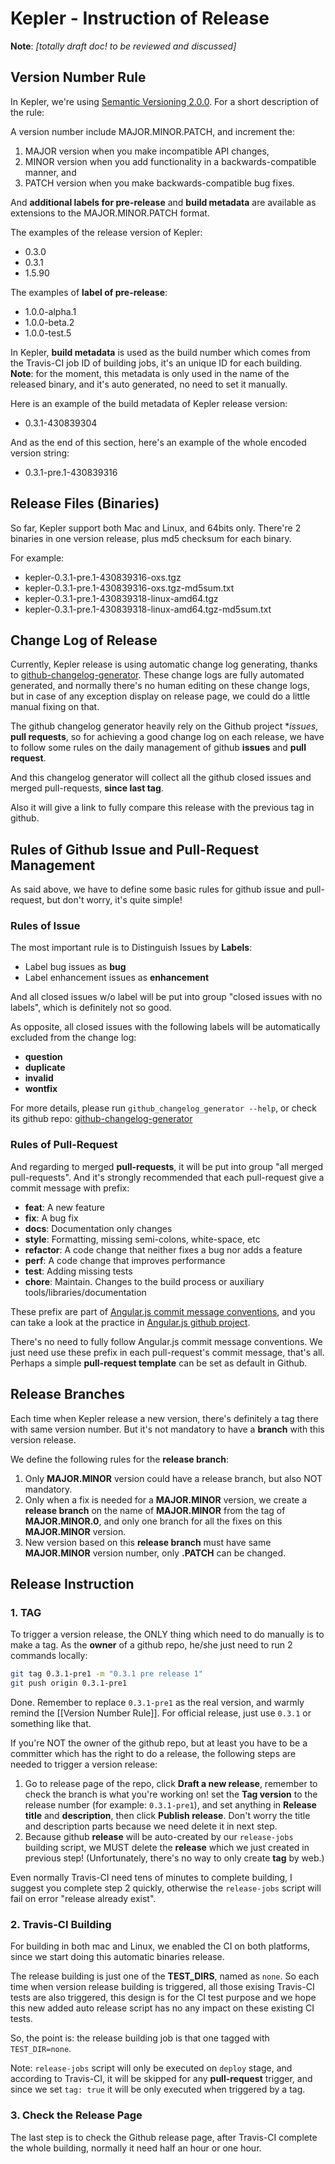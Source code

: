 # Kepler - Instruction of Release

**Note**: *[totally draft doc! to be reviewed and discussed]*

## Version Number Rule

In Kepler, we're using [Semantic Versioning 2.0.0](https://semver.org). For a short description of the rule:

A version number include MAJOR.MINOR.PATCH, and increment the:

1. MAJOR version when you make incompatible API changes,
2. MINOR version when you add functionality in a backwards-compatible manner, and
3. PATCH version when you make backwards-compatible bug fixes.

And **additional labels for pre-release** and **build metadata** are available as extensions to the MAJOR.MINOR.PATCH format.

The examples of the release version of Kepler:

- 0.3.0
- 0.3.1
- 1.5.90

The examples of **label of pre-release**:

- 1.0.0-alpha.1
- 1.0.0-beta.2
- 1.0.0-test.5

In Kepler, **build metadata** is used as the build number which comes from the Travis-CI job ID of building jobs, it's an unique ID for each building. **Note**: for the moment, this metadata is only used in the name of the released binary, and it's auto generated, no need to set it manually.

Here is an example of the build metadata of Kepler release version:

- 0.3.1-430839304

And as the end of this section, here's an example of the whole encoded version string:

- 0.3.1-pre.1-430839316

## Release Files (Binaries)

So far, Kepler support both Mac and Linux, and 64bits only. There're 2 binaries in one version release, plus md5 checksum for each binary.

For example:

- kepler-0.3.1-pre.1-430839316-oxs.tgz
- kepler-0.3.1-pre.1-430839316-oxs.tgz-md5sum.txt
- kepler-0.3.1-pre.1-430839318-linux-amd64.tgz
- kepler-0.3.1-pre.1-430839318-linux-amd64.tgz-md5sum.txt

## Change Log of Release

Currently, Kepler release is using automatic change log generating, thanks to [github-changelog-generator](https://github.com/github-changelog-generator/github-changelog-generator). These change logs are fully automated generated, and normally there's no human editing on these change logs, but in case of any exception display on release page, we could do a little manual fixing on that.

The github changelog generator heavily rely on the Github project **issues*, **pull requests**, so for achieving a good change log on each release, we have to follow some rules on the daily management of github **issues** and **pull request**.

And this changelog generator will collect all the github closed issues and merged pull-requests, **since last tag**.

Also it will give a link to fully compare this release with the previous tag in github.

## Rules of Github Issue and Pull-Request Management

As said above, we have to define some basic rules for github issue and pull-request, but don't worry, it's quite simple!

### Rules of Issue

The most important rule is to Distinguish Issues by **Labels**:

- Label bug issues as **bug**
- Label enhancement issues as **enhancement**

And all closed issues w/o label will be put into group "closed issues with no labels", which is definitely not so good.

As opposite, all closed issues with the following labels will be automatically excluded from the change log:

- **question**
- **duplicate**
- **invalid**
- **wontfix**

For more details, please run `github_changelog_generator --help`, or check its github repo: [github-changelog-generator](https://github.com/github-changelog-generator/github-changelog-generator)

### Rules of Pull-Request

And regarding to merged **pull-requests**, it will be put into group "all merged pull-requests". And it's strongly recommended that each pull-request give a commit message with prefix:

- **feat**:     A new feature
- **fix**:      A bug fix
- **docs**:     Documentation only changes
- **style**:    Formatting, missing semi-colons, white-space, etc
- **refactor**: A code change that neither fixes a bug nor adds a feature
- **perf**:     A code change that improves performance
- **test**:     Adding missing tests
- **chore**:    Maintain. Changes to the build process or auxiliary tools/libraries/documentation

These prefix are part of [Angular.js commit message conventions](https://docs.google.com/document/d/1QrDFcIiPjSLDn3EL15IJygNPiHORgU1_OOAqWjiDU5Y/edit?pref=2&pli=1#heading=h.uyo6cb12dt6w), and you can take a look at the practice in [Angular.js github project](https://github.com/angular/angular.js/commits/master).

There's no need to fully follow Angular.js commit message conventions. We just need use these prefix in each pull-request's commit message, that's all. Perhaps a simple **pull-request template** can be set as default in Github.

## Release Branches

Each time when Kepler release a new version, there's definitely a tag there with same version number. But it's not mandatory to have a **branch** with this version release.

We define the following rules for the **release branch**:

1. Only **MAJOR.MINOR** version could have a release branch, but also NOT mandatory.
1. Only when a fix is needed for a **MAJOR.MINOR** version, we create a **release branch** on the name of **MAJOR.MINOR** from the tag of **MAJOR.MINOR.0**, and only one branch for all the fixes on this **MAJOR.MINOR** version.
1. New version based on this **release branch** must have same **MAJOR.MINOR** version number, only **.PATCH** can be changed.

## Release Instruction

### 1. TAG

To trigger a version release, the ONLY thing which need to do manually is to make a tag. As the **owner** of a github repo, he/she just need to run 2 commands locally:

```bash
git tag 0.3.1-pre1 -m "0.3.1 pre release 1"
git push origin 0.3.1-pre1
```

Done.
Remember to replace `0.3.1-pre1` as the real version, and warmly remind the [[Version Number Rule]]. For official release, just use `0.3.1` or something like that.

If you're NOT the owner of the github repo, but at least you have to be a committer which has the right to do a release, the following steps are needed to trigger a version release:

1. Go to release page of the repo, click **Draft a new release**, remember to check the branch is what you're working on! set the **Tag version** to the release number (for    example: `0.3.1-pre1`), and set anything in **Release title** and **description**, then click **Publish release**. Don't worry the title and description parts because we need delete it in next step.
1. Because github **release** will be auto-created by our `release-jobs` building script, we MUST delete the **release** which we just created in previous step! (Unfortunately, there's no way to only create **tag** by web.)

Even normally Travis-CI need tens of minutes to complete building, I suggest you complete step 2 quickly, otherwise the `release-jobs` script will fail on error "release already exist".

### 2. Travis-CI Building

For building in both mac and Linux, we enabled the CI on both platforms, since we start doing this automatic binaries release.

The release building is just one of the **TEST_DIRS**, named as `none`. So each time when version release building is triggered, all those exising Travis-CI tests are also triggered, this design is for the CI test purpose and we hope this new added auto release script has no any impact on these existing CI tests.

So, the point is: the release building job is that one tagged with `TEST_DIR=none`.

Note: `release-jobs` script will only be executed on `deploy` stage, and according to Travis-CI, it will be skipped for any **pull-request** trigger, and since we set `tag: true` it will be only executed when triggered by a tag.

### 3. Check the Release Page

The last step is to check the Github release page, after Travis-CI complete the whole building, normally it need half an hour or one hour.
